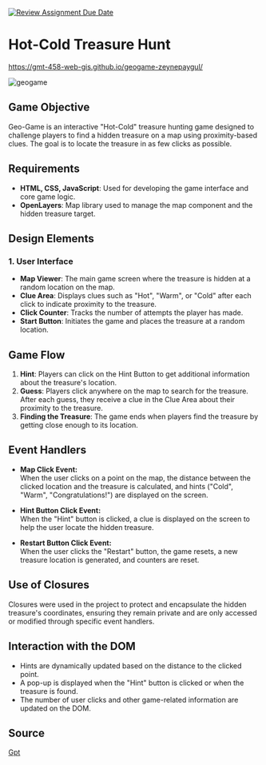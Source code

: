 [![Review Assignment Due Date](https://classroom.github.com/assets/deadline-readme-button-22041afd0340ce965d47ae6ef1cefeee28c7c493a6346c4f15d667ab976d596c.svg)](https://classroom.github.com/a/ATV5e7Id)
# Hot-Cold Treasure Hunt  
https://gmt-458-web-gis.github.io/geogame-zeynepaygul/

![geogame](https://github.com/user-attachments/assets/b0f165a8-d7b2-48b7-b7d6-0986d0ee1d55)



## Game Objective
Geo-Game is an interactive "Hot-Cold" treasure hunting game designed to challenge players to find a hidden treasure on a map using proximity-based clues. The goal is to locate the treasure in as few clicks as possible.

## Requirements
- **HTML, CSS, JavaScript**: Used for developing the game interface and core game logic.
- **OpenLayers**: Map library used to manage the map component and the hidden treasure target.

## Design Elements

### 1. User Interface
- **Map Viewer**: The main game screen where the treasure is hidden at a random location on the map.
- **Clue Area**: Displays clues such as "Hot", "Warm", or "Cold" after each click to indicate proximity to the treasure.
- **Click Counter**: Tracks the number of attempts the player has made.
- **Start Button**: Initiates the game and places the treasure at a random location.

## Game Flow

1. **Hint**: Players can click on the Hint Button to get additional information about the treasure's location.
2. **Guess**: Players click anywhere on the map to search for the treasure. After each guess, they receive a clue in the Clue Area about their proximity to the treasure.
3. **Finding the Treasure**: The game ends when players find the treasure by getting close enough to its location.

## Event Handlers

- **Map Click Event:**  
  When the user clicks on a point on the map, the distance between the clicked location and the treasure is calculated, and hints ("Cold", "Warm", "Congratulations!") are displayed on the screen.

- **Hint Button Click Event:**  
  When the "Hint" button is clicked, a clue is displayed on the screen to help the user locate the hidden treasure.

- **Restart Button Click Event:**  
  When the user clicks the "Restart" button, the game resets, a new treasure location is generated, and counters are reset.

## Use of Closures

Closures were used in the project to protect and encapsulate the hidden treasure's coordinates, ensuring they remain private and are only accessed or modified through specific event handlers.

## Interaction with the DOM

- Hints are dynamically updated based on the distance to the clicked point.  
- A pop-up is displayed when the "Hint" button is clicked or when the treasure is found.  
- The number of user clicks and other game-related information are updated on the DOM.

## Source

[Gpt](https://chatgpt.com/share/67543754-43b4-800c-aa66-4323207de474)  





